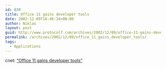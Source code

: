```yaml
---
id: 830
title: Office 11 gains developer tools
date: 2002-12-09T16:46:34+00:00
author: Niklas
layout: post
guid: http://www.protocol7.com/archives/2002/12/09/office-11-gains-developer-tools/
permalink: /archives/2002/12/09/office_11_gains_developer_tools/
tags:
  - Applications
---
```

<div class='microid-474f45f8c1ac3db3995e90f10cb44e4d3777e806'>
  <p>
    cnet: <a href="http://rss.com.com/2100-1012-976488.html?type=pt&part=rss&tag=feed&subj=news">&#8220;Office 11 gains developer tools&#8221;</a>
  </p>
</div>
